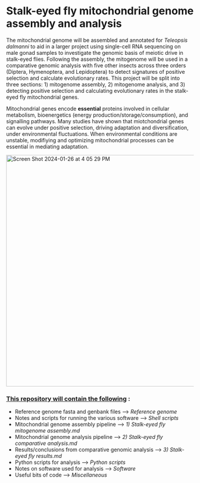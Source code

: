 # Stalk-eyed fly mitochondrial genome assembly and analysis 
The mitochondrial genome will be assembled and annotated for _Teleopsis dalmanni_ to aid in a larger project using single-cell RNA sequencing on male gonad samples to investigate the genomic basis of meiotic drive in stalk-eyed flies. Following the assembly, the mitogenome will be used in a comparative genomic  analysis with five other insects across three orders (Diptera, Hymenoptera, and Lepidoptera) to detect signatures of positive selection and calculate evolutionary rates. This project will be split into three sections: 1) mitogenome assembly, 2) mitogenome analysis, and 3) detecting positive selection and calculating evolutionary rates in the stalk-eyed fly mitochondrial genes.

Mitochondrial genes encode **essential** proteins involved in cellular metabolism, bioenergetics (energy production/storage/consumption), and signalling pathways. Many studies have shown that miotchondrial genes can evolve under positive selection, driving adaptation and diversification, under environmental fluctuations. When environmental conditions are unstable, modifiying and optimizing mitochondrial processes can be essential in mediating adaptation.

<img width="622" alt="Screen Shot 2024-01-26 at 4 05 29 PM" src="https://github.com/sylviemarie/Stalk-Eyed-Fly-Genomics/assets/116887272/bc4b81ab-338a-447b-9c5a-2390e42ac5d7">

### <ins> This repository will contain the following</ins> : 
- Reference genome fasta and genbank files                       --> _Reference genome_
- Notes and scripts for running the various software             --> _Shell scripts_
- Mitochondrial genome assembly pipeline                         --> _1) Stalk-eyed fly mitogenome assembly.md_
- Mitochondrial genome analysis pipeline                         --> _2) Stalk-eyed fly comparative analysis.md_
- Results/conclusions from comparative genomic analysis          --> _3) Stalk-eyed fly results.md_
- Python scripts for analysis                                    --> _Python scripts_
- Notes on software used for analysis                            --> _Software_
- Useful bits of code                                            --> _Miscellaneous_
